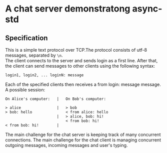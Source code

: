 # A chat server demonstratong async-std

## Specification

This is a simple text protocol over TCP.The protocol consists of utf-8 messages, separated by `\n`.<br>
The client connects to the server and sends login as a first line. After that, the client can send messages to other clients using the following syntax:
```none
login1, login2, ... loginN: message
```
Each of the specified clients then receives a from login: message message.<br>
A possible session:
```none
On Alice's computer:   |   On Bob's computer:

> alice                |   > bob
> bob: hello               < from alice: hello
                       |   > alice, bob: hi!
                           < from bob: hi!
< from bob: hi!        |
```
The main challenge for the chat server is keeping track of many concurrent connections. The main challenge for the chat client is managing concurrent outgoing messages, incoming messages and user's typing.
